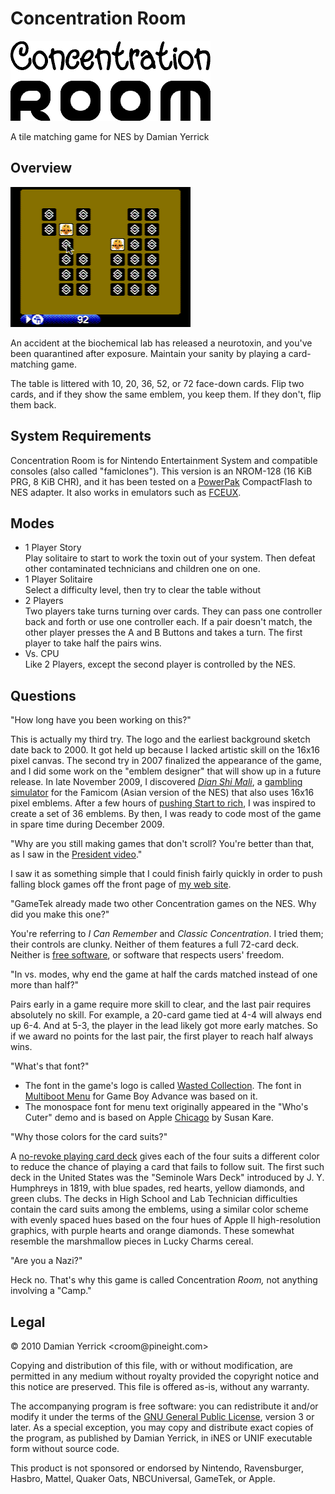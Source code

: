 Concentration Room
==================
![Concentration Room](https://raw.githubusercontent.com/pinobatch/croom-nes/master/docs/croomlogo320.png)

A tile matching game for NES by Damian Yerrick

Overview
--------
![Screenshot](https://github.com/pinobatch/croom-nes/blob/master/docs/croom_screenshot01.png?raw=true)

An accident at the biochemical lab has released a neurotoxin,
and you've been quarantined after exposure.  Maintain your
sanity by playing a card-matching game.

The table is littered with 10, 20, 36, 52, or 72 face-down cards.
Flip two cards, and if they show the same emblem, you keep them.
If they don't, flip them back.

System Requirements
-------------------
Concentration Room is for Nintendo Entertainment System and compatible consoles (also called "famiclones"). This version is an NROM-128 (16 KiB PRG, 8 KiB CHR), and it has been tested on a [PowerPak] CompactFlash to NES adapter.
It also works in emulators such as [FCEUX].

[PowerPak]: http://www.retrousb.com/index.php?cPath=24
[FCEUX]: http://fceux.com/

Modes
-----
* 1 Player Story  
  Play solitaire to start to work the toxin out of your system.
  Then defeat other contaminated technicians and children one on one.
* 1 Player Solitaire  
  Select a difficulty level, then try to clear the table without
* 2 Players  
  Two players take turns turning over cards.  They can pass one
  controller back and forth or use one controller each.  If a pair
  doesn't match, the other player presses the A and B Buttons and
  takes a turn. The first player to take half the pairs wins.
* Vs. CPU  
  Like 2 Players, except the second player is controlled by the NES.

Questions
---------
"How long have you been working on this?"

This is actually my third try. The logo and the earliest background sketch date back to 2000. It got held up because I lacked artistic skill on the 16x16 pixel canvas. The second try in 2007 finalized the appearance of the game, and I did some work on the "emblem designer" that will show up in a future release.
In late November 2009, I discovered *[Dian Shi Mali][Waluigious Dian Shi Mali]*,
a [gambling simulator][Wikipedia Dian Shi Mali] for the Famicom (Asian version of the NES) that also uses 16x16 pixel emblems.
After a few hours of [pushing Start to rich][Dian Shi Mali video], I was inspired to create a set of 36 emblems. By then, I was ready to code most of the game in spare time during December 2009.

"Why are you still making games that don't scroll? You're better than that, as I saw in the [President video]."

I saw it as something simple that I could finish fairly quickly in order to push falling block games off the front page of [my web site][Pin Eight].

"GameTek already made two other Concentration games on the NES. Why did you make this one?"

You're referring to *I Can Remember* and *Classic Concentration*. I tried them; their controls are clunky. Neither of them features a full 72-card deck. Neither is [free software], or software that respects users' freedom.

"In vs. modes, why end the game at half the cards matched instead of one more than half?"

Pairs early in a game require more skill to clear, and the last pair requires absolutely no skill.  For example, a 20-card game tied at 4-4 will always end up 6-4.  And at 5-3, the player in the lead likely got more early matches.  So if we award no points for the last pair, the first player to reach half always wins.

"What's that font?"

* The font in the game's logo is called [Wasted Collection]. The font in [Multiboot Menu] for Game Boy Advance was based on it.
* The monospace font for menu text originally appeared in the "Who's Cuter" demo and is based on Apple [Chicago] by Susan Kare.

"Why those colors for the card suits?"

A [no-revoke playing card deck] gives each of the four suits a
different color to reduce the chance of playing a card that fails
to follow suit.  The first such deck in the United States was the
"Seminole Wars Deck" introduced by J. Y. Humphreys in 1819, with
blue spades, red hearts, yellow diamonds, and green clubs.
The decks in High School and Lab Technician difficulties contain
the card suits among the emblems, using a similar color scheme with
evenly spaced hues based on the four hues of Apple II high-resolution
graphics, with purple hearts and orange diamonds.  These somewhat
resemble the marshmallow pieces in Lucky Charms cereal.

"Are you a Nazi?"

Heck no.  That's why this game is called Concentration *Room,*
not anything involving a "Camp."

[Waluigious Dian Shi Mali]: http://web.archive.org/web/20100121033942/http://www.waluigious.com:80/2008/09/in-which-dian-shi-ma-li.html
[Wikipedia Dian Shi Mali]: https://en.wikipedia.org/wiki/Dian_Shi_Mali
[Dian Shi Mali video]: https://www.youtube.com/watch?v=eIBEO3TrACk
[President video]: https://www.youtube.com/watch?v=GY693NxC9xU
[Pin Eight]: https://pineight.com/
[free software]: https://www.gnu.org/philosophy/free-sw.html
[Wasted Collection]: https://www.wfonts.com/font/wasted-collection
[Multiboot Menu]: https://pineight.com/gba/#mbmenu
[Chicago]: https://en.wikipedia.org/wiki/Chicago_%28typeface%29
[no-revoke playing card deck]: https://en.wikipedia.org/wiki/Four-color_deck

Legal
-----
© 2010 Damian Yerrick &lt;croom&#64;pineight.com&gt;

Copying and distribution of this file, with or without modification, are permitted in any medium without royalty provided the copyright notice and this notice are preserved.  This file is offered as-is, without any warranty.

The accompanying program is free software: you can redistribute it and/or modify it under the terms of the [GNU General Public License], version 3 or later. As a special exception, you may copy and distribute exact copies of the program, as published by Damian Yerrick, in iNES or UNIF executable form without source code.

This product is not sponsored or endorsed by Nintendo, Ravensburger, Hasbro, Mattel, Quaker Oats, NBCUniversal, GameTek, or Apple.

[GNU General Public License]: https://www.gnu.org/licenses/gpl.html
